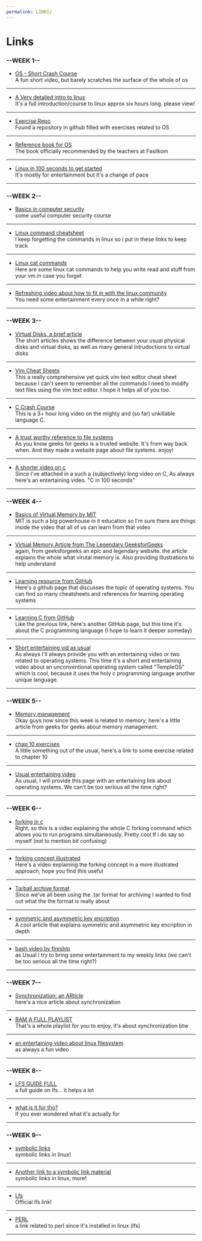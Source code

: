 ```yaml
---
permalink: LINKS/
---
```


# Links

### --WEEK 1--

* [OS - Short Crash Course](https://www.youtube.com/watch?v=26QPDBe-NB8) <br>
A fun short video, but barely scratches the surface of the whole of os <br>
<hr>

* [A Very detailed intro to linux](https://www.youtube.com/watch?v=sWbUDq4S6Y8) <br>
It's a full introduction/course to linux approx six hours long. please view! <br>
<hr>

* [Exercise Repo](https://github.com/SheldonZhong/OS_practice) <br>
Found a repository in github filled with exercises related to OS <br>
<hr>

* [Reference book for OS](https://os-book.com/) <br>
The book officially recommended by the teachers at Fasilkom<br>
<hr>

* [Linux in 100 seconds to get started](https://www.youtube.com/watch?v=rrB13utjYV4) <br>
It's mostly for entertainment but it's a change of pace <br>
<hr>

### --WEEK 2--

* [Basics in computer security](https://www.youtube.com/watch?v=ug_ruisDUXc) <br>
some useful computer security course <br>
<hr>

* [Linux command cheatsheet](https://www.hostinger.com/tutorials/linux-commands) <br>
I keep forgetting the commands in linux so i put in these links to keep track <br>
<hr>

* [Linux cat commands](https://www.geeksforgeeks.org/cat-command-in-linux-with-examples/) <br>
Here are some linux cat commands to help you write read and stuff from your vm in case you forget <br>
<hr>

* [Refreshing video about how to fit in with the linux community](https://www.youtube.com/watch?v=cC1CqyCN9Q0) <br>
You need some entertainment every once in a while right? <br>
<hr>

### --WEEK 3--

* [Virtual Disks, a brief article](https://www.techtarget.com/searchvirtualdesktop/definition/virtual-hard-disk-VHD) <br>
The short articles shows the difference between your usual physical disks and virtual disks, as well as many general intrudoctions to virtual disks
<hr>

* [Vim Cheat Sheets](https://vim.rtorr.com/) <br>
This a really comprehensive yet quick vim text editor cheat sheet because I can't seem to remember all the commands I need to modify text files using the vim text editor. I hope it helps all of you too.
<hr>

* [C Crash Course](https://www.youtube.com/watch?v=KJgsSFOSQv0) <br>
This is a 3+ hour long video on the mighty and (so far) unkillable language C. <br>
<hr>

* [A trust worthy reference to file systems](https://www.geeksforgeeks.org/file-systems-in-operating-system/) <br>
As you know geeks for geeks is a trusted website. It's from way back when. And they made a website page about file systems. enjoy!
<hr>

* [A shorter video on c](https://www.youtube.com/watch?v=U3aXWizDbQ4) <br>
Since I've attached in a such a (subjectively) long video on C, As always here's an entertaining video. "C in 100 seconds"
<hr>

### --WEEK 4--

* [Basics of Virtual Memory by MIT](https://youtu.be/8yO2FBBfaB0?si=pRrgx5_KojdlE_8F) <br>
MIT is such a big powerhouse in it education so I'm sure there are things inside the video that all of us can learn from that video
<hr>

* [Virtual Memory Article from The Legendary GeeksforGeeks](https://www.geeksforgeeks.org/virtual-memory-in-operating-system/) <br>
again, from geeksforgeeks an epic and legendary website. the article explains the whole what virutal memory is. Also providing illustrations to help understand
<hr>

* [Learning resource from GitHub](https://github.com/topics/operating-system-learning) <br>
Here's a github page that discusses the topic of operating systems. You can find so many cheatsheets and references for learning operating systems
<hr>

* [Learning C from GitHub](https://github.com/topics/learning-c) <br>
Like the previous link, here's another GitHub page, but this time it's about the C programming language (I hope to learn it deeper someday)
<hr>

* [Short entertaining vid as usual](https://www.youtube.com/watch?v=h7gf5M04hdg) <br>
As always I'll always provide you with an entertaining video or two related to operating systems. This time it's a short and entertaining video about an unconventional operating system called "TempleOS" which is cool, because it uses the holy c programming language another unique language.
<hr>

### --WEEK 5--

* [Memory management](https://www.geeksforgeeks.org/memory-management-in-operating-system/) <br>
Okay guys now since this week is related to memory, here's a little article from geeks for geeks about memory management.
<hr>

* [chap 10 exercises](https://www.studocu.com/row/document/xian-jiaotong-university/%E6%93%8D%E4%BD%9C%E7%B3%BB%E7%BB%9F/operating-system-concepts-exercise10/24296566) <br>
A little something out of the usual, here's a link to some exercise related to chapter 10
<hr>

* [Usual entertaining video](https://www.youtube.com/watch?v=fkGCLIQx1MI) <br>
As usual, I will provide this page with an entertaining link about operating systems. We can't be too serious all the time right?
<hr>

### --WEEK 6--

* [forking in c](https://www.youtube.com/watch?v=cex9XrZCU14/) <br>
Right, so this is a video explaining the whole C forking command which allows you to run programs simultaneously. Pretty cool If i do say so myself (not to mention bit confusing)
<hr>

* [forking concept illustrated](https://www.youtube.com/watch?v=xVSPv-9x3gk) <br>
Here's a video explaining the forking concept in a more illustrated approach, hope you find this useful
<hr>

* [Tarball archive format](https://www.youtube.com/watch?v=xVSPv-9x3gk) <br>
Since we've all been using the .tar format for archiving I wanted to find out what the the format is really about
<hr>

* [symmetric and asymmetric key encription](https://www.geeksforgeeks.org/difference-between-symmetric-and-asymmetric-key-encryption/ ) <br>
A cool article that explains symmetric and asymmetric key encription in depth
<hr>

* [bash video by fireship](https://www.youtube.com/watch?v=I4EWvMFj37g) <br>
as Usual I try to bring some entertainment to my weekly links (we can't be too serious all the time right?)
<hr>

### --WEEK 7--

* [Synchronization: an ARticle](https://www.geeksforgeeks.org/introduction-of-process-synchronization/) <br>
here's a nice article about synchronization
<hr>

* [BAM A FULL PLAYLIST](https://www.youtube.com/watch?v=ph2awKa8r5Y&list=PLBlnK6fEyqRjDf_dmCEXgl6XjVKDDj0M2) <br>
That's a whole playlist for you to enjoy, it's about synchronization btw
<hr>

* [an entertaining video about linux filesystem](https://www.youtube.com/watch?v=42iQKuQodW4) <br>
as always a fun video
<hr>

### --WEEK 8--
* [LFS GUIDE FULL](https://www.youtube.com/playlist?list=PLyc5xVO2uDsCQChvKRDhF-cvsguDfd-y2) <br>
a full guide on lfs... it helps a lot
<hr> 

* [what is it for tho?](https://www.alibabacloud.com/blog/what-is-linux-lfs-linux-from-scratch_600026#:~:text=Linux%20From%20Scratch%20emphasizes%20understanding,the%20Linux%20system's%20inner%20workings.) <br>
If you ever wondered what it's actually for
<hr>

### --WEEK 9--

* [symbolic links](https://www.freecodecamp.org/news/symlink-tutorial-in-linux-how-to-create-and-remove-a-symbolic-link/) <br>
symbolic links in linux!
<hr>

* [Another link to a symbolic link material](https://www.geeksforgeeks.org/how-to-symlink-a-file-in-linux/) <br>
symbolic links in linux, more!
<hr>

* [Lfs](https://www.linuxfromscratch.org/) <br>
Official lfs link!
<hr>

* [PERL](https://archive.flossmanuals.net/command-line/perl.html) <br>
a link related to perl since it's installed in linux (lfs)
<hr>

